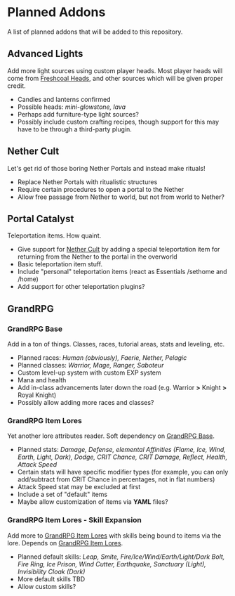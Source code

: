 # Planned Addons
A list of planned addons that will be added to this repository.
## Advanced Lights
Add more light sources using custom player heads. Most player heads will come from [Freshcoal Heads](heads.freshcoal.com), and other sources which will be given proper credit.
- Candles and lanterns confirmed
- Possible heads: *mini-glowstone, lava*
- Perhaps add furniture-type light sources?
- Possibly include custom crafting recipes, though support for this may have to be through a third-party plugin.
## Nether Cult
Let's get rid of those boring Nether Portals and instead make rituals!
- Replace Nether Portals with ritualistic structures
- Require certain procedures to open a portal to the Nether
- Allow free passage from Nether to world, but not from world to Nether?
## Portal Catalyst
Teleportation items. How quaint.
- Give support for [Nether Cult](#nether-cult) by adding a special teleportation item for returning from the Nether to the portal in the overworld
- Basic teleportation item stuff.
- Include "personal" teleportation items (react as Essentials /sethome and /home)
- Add support for other teleportation plugins?
## GrandRPG
### GrandRPG Base
Add in a ton of things. Classes, races, tutorial areas, stats and leveling, etc.
- Planned races: *Human (obviously), Faerie, Nether, Pelagic*
- Planned classes: *Warrior, Mage, Ranger, Saboteur*
- Custom level-up system with custom EXP system
- Mana and health
- Add in-class advancements later down the road (e.g. Warrior **>** Knight **>** Royal Knight)
- Possibly allow adding more races and classes?
### GrandRPG Item Lores
Yet another lore attributes reader. Soft dependency on [GrandRPG Base](#grandrpg-base).
- Planned stats: *Damage, Defense, elemental Affinities (Flame, Ice, Wind, Earth, Light, Dark), Dodge, CRIT Chance, CRIT Damage, Reflect, Health, Attack Speed*
- Certain stats will have specific modifier types (for example, you can only add/subtract from CRIT Chance in percentages, not in flat numbers)
- Attack Speed stat may be excluded at first
- Include a set of "default" items
- Maybe allow customization of items via **YAML** files?
### GrandRPG Item Lores - Skill Expansion
Add more to [GrandRPG Item Lores](#grandrpg-item-lores) with skills being bound to items via the lore. Depends on [GrandRPG Item Lores](#grandrpg-item-lores).
- Planned default skills: *Leap, Smite, Fire/Ice/Wind/Earth/Light/Dark Bolt, Fire Ring, Ice Prison, Wind Cutter, Earthquake, Sanctuary (Light), Invisibility Cloak (Dark)*
- More default skills TBD
- Allow custom skills?
